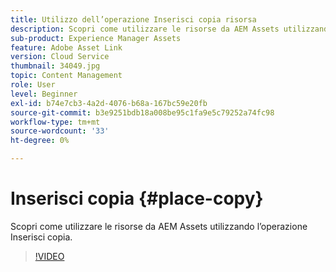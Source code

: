 ```yaml
---
title: Utilizzo dell’operazione Inserisci copia risorsa
description: Scopri come utilizzare le risorse da AEM Assets utilizzando l’operazione Inserisci copia.
sub-product: Experience Manager Assets
feature: Adobe Asset Link
version: Cloud Service
thumbnail: 34049.jpg
topic: Content Management
role: User
level: Beginner
exl-id: b74e7cb3-4a2d-4076-b68a-167bc59e20fb
source-git-commit: b3e9251bdb18a008be95c1fa9e5c79252a74fc98
workflow-type: tm+mt
source-wordcount: '33'
ht-degree: 0%

---
```


# Inserisci copia {#place-copy}

Scopri come utilizzare le risorse da AEM Assets utilizzando l’operazione Inserisci copia.

>[!VIDEO](https://video.tv.adobe.com/v/34049?quality=12&learn=on)
